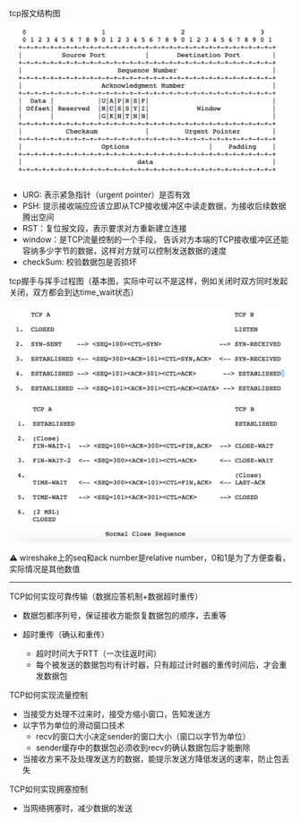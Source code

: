 
tcp报文结构图
![image](tcp-header.png)

+ URG: 表示紧急指针（urgent pointer）是否有效
+ PSH: 提示接收端应应该立即从TCP接收缓冲区中读走数据，为接收后续数据腾出空间
+ RST：复位报文段，表示要求对方重新建立连接
+ window：是TCP流量控制的一个手段， 告诉对方本端的TCP接收缓冲区还能容纳多少字节的数据，这样对方就可以控制发送数据的速度
+ checkSum: 校验数据包是否损坏

tcp握手与挥手过程图（基本图，实际中可以不是这样，例如关闭时双方同时发起关闭，双方都会到达time_wait状态）

![image](tcp-connect.png)
![image](tcp-close.png)

⚠️
wireshake上的seq和ack number是relative number，0和1是为了方便查看，实际情况是其他数值

---
TCP如何实现可靠传输（数据应答机制+数据超时重传）
+ 数据包都序列号，保证接收方能恢复数据包的顺序，去重等

+ 超时重传（确认和重传）
  + 超时时间大于RTT（一次往返时间）
  + 每个被发送的数据包均有计时器，只有超过计时器的重传时间后，才会重发数据包

TCP如何实现流量控制
+ 当接受方处理不过来时，接受方缩小窗口，告知发送方
+ 以字节为单位的滑动窗口技术
  + recv的窗口大小决定sender的窗口大小（窗口以字节为单位）
  + sender缓存中的数据包必须收到recv的确认数据包后才能删除
+ 当接收方来不及处理发送方的数据，能提示发送方降低发送的速率，防止包丢失

TCP如何实现拥塞控制
+ 当网络拥塞时，减少数据的发送

